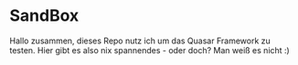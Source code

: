 # SandBox

Hallo zusammen,
dieses Repo nutz ich um das Quasar Framework zu testen.
Hier gibt es also nix spannendes - oder doch? Man weiß es nicht :)
